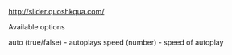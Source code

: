 http://slider.quoshkqua.com/

Available options

auto (true/false) - autoplays
speed (number) - speed of autoplay
